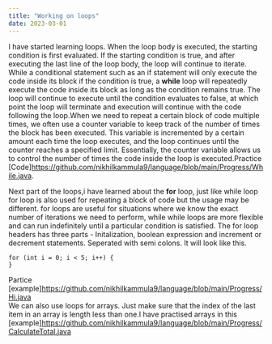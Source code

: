 ```yaml
---
title: "Working on loops"
date: 2023-03-01
---
```

I have started learning loops. When the loop body is executed, the starting condition is first evaluated. If the starting condition is true, and after executing the last line of the loop body, the loop will continue to iterate. While a conditional statement such as an if statement will only execute the code inside its block if the condition is true, a **while** loop will repeatedly execute the code inside its block as long as the condition remains true. The loop will continue to execute until the condition evaluates to false, at which point the loop will terminate and execution will continue with the code following the loop.When we need to repeat a certain block of code multiple times, we often use a counter variable to keep track of the number of times the block has been executed. This variable is incremented by a certain amount each time the loop executes, and the loop continues until the counter reaches a specified limit. Essentially, the counter variable allows us to control the number of times the code inside the loop is executed.Practice [Code]https://github.com/nikhilkammula9/language/blob/main/Progress/While.java.

Next part of the loops,i have learned about the **for** loop, just like while loop for loop is also used for repeating a block of code but the usage may be different. for loops are useful for situations where we know the exact number of iterations we need to perform, while while loops are more flexible and can run indefinitely until a particular condition is satisfied. The for loop headers has three parts - Initalization, boolean expression and increment or decrement statements. Seperated with semi colons. It will look like this.
```
for (int i = 0; i < 5; i++) { 
}
```
Partice [example]https://github.com/nikhilkammula9/language/blob/main/Progress/Hi.java   
We can also use loops for arrays. Just make sure that the index of the last item in an array is length less than one.I have practised arrays in this [example]https://github.com/nikhilkammula9/language/blob/main/Progress/CalculateTotal.java 


